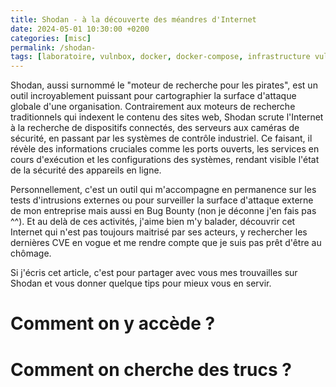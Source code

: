 ```yaml
---
title: Shodan - à la découverte des méandres d'Internet
date: 2024-05-01 10:30:00 +0200
categories: [misc]
permalink: /shodan-
tags: [laboratoire, vulnbox, docker, docker-compose, infrastructure vulnérable, wifi]
---
```


Shodan, aussi surnommé le "moteur de recherche pour les pirates", est un outil incroyablement puissant pour cartographier la surface d'attaque globale d'une organisation. Contrairement aux moteurs de recherche traditionnels qui indexent le contenu des sites web, Shodan scrute l'Internet à la recherche de dispositifs connectés, des serveurs aux caméras de sécurité, en passant par les systèmes de contrôle industriel. Ce faisant, il révèle des informations cruciales comme les ports ouverts, les services en cours d'exécution et les configurations des systèmes, rendant visible l'état de la sécurité des appareils en ligne.

Personnellement, c'est un outil qui m'accompagne en permanence sur les tests d'intrusions externes ou pour surveiller la surface d'attaque externe de mon entreprise mais aussi en Bug Bounty (non je déconne j'en fais pas ^^). Et au delà de ces activités, j'aime bien m'y balader, découvrir cet Internet qui n'est pas toujours maitrisé par ses acteurs, y rechercher les dernières CVE en vogue et me rendre compte que je suis pas prêt d'être au chômage.

Si j'écris cet article, c'est pour partager avec vous mes trouvailles sur Shodan et vous donner quelque tips pour mieux vous en servir.

# Comment on y accède ?


# Comment on cherche des trucs ?


